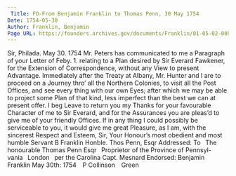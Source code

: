 ```yaml
---
 Title: FO-From Benjamin Franklin to Thomas Penn, 30 May 1754
Date: 1754-05-30
Author: Franklin, Benjamin
Page URL: https://founders.archives.gov/documents/Franklin/01-05-02-0092
---
```


Sir,
Philada. May 30. 1754
Mr. Peters has communicated to me a Paragraph of your Letter of Feby. 1. relating to a Plan desired by Sir Everard Fawkener, for the Extension of Correspondence, without any View to present Advantage. Immediately after the Treaty at Albany, Mr. Hunter and I are to proceed on a Journey thro’ all the Northern Colonies, to visit all the Post Offices, and see every thing with our own Eyes; after which we may be able to project some Plan of that kind, less imperfect than the best we can at present offer.
I beg Leave to return you my Thanks for your favourable Character of me to Sir Everard, and for the Assurances you are pleas’d to give me of your friendly Offices. If in any thing I could possibly be serviceable to you, it would give me great Pleasure, as I am, with the sincerest Respect and Esteem, Sir, Your Honour’s most obedient and most humble Servant
B Franklin
Honble. Thos Penn, Esqr
 Addressed: To  The honourable Thomas Penn Esqr  Proprietor of the Province of Pennsyl-  vania  London  per the Carolina Capt. Mesnard
Endorsed: Benjamin Franklin May 30th: 1754 P Collinson Green

